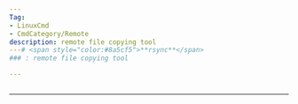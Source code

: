```yaml
---
Tag:
- LinuxCmd 
- CmdCategory/Remote
description: remote file copying tool
---# <span style="color:#8a5cf5">**rsync**</span>
### : remote file copying tool

---
```

```

```
---
